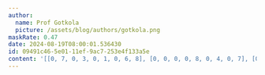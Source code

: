 ```yaml
---
author:
  name: Prof Gotkola
  picture: /assets/blog/authors/gotkola.png
maskRate: 0.47
date: 2024-08-19T08:00:01.536430
id: 09491c46-5e01-11ef-9ac7-253e4f133a5e
content: '[[0, 7, 0, 3, 0, 1, 0, 6, 8], [0, 0, 0, 0, 8, 0, 4, 0, 7], [0, 9, 8, 6, 4, 0, 1, 0, 2], [3, 0, 0, 0, 0, 0, 2, 4, 0], [9, 0, 0, 7, 0, 0, 3, 0, 5], [0, 0, 6, 4, 3, 5, 0, 0, 9], [8, 3, 0, 5, 6, 2, 0, 0, 4], [0, 6, 9, 8, 1, 0, 0, 2, 3], [2, 4, 0, 0, 7, 3, 0, 8, 0]]'
---
```

